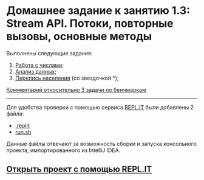 # Домашнее задание к занятию 1.3: Stream API. Потоки, повторные вызовы, основные методы

Выполнены следующие задания:

1. [Работа с числами](./src/Task1/Main.java);
2. [Анализ данных](./src/Task2/Main.java);
3. [Перепись населения](./src/Task3/Main.java) (со звездочкой *);

[Комментарий относительно 3 задачи по бенчмаркам](./Task3.md)

---

Для удобства проверки с помощью сервиса [REPL.IT](repl.it) были добавлены 2 файла:
- [.replit](./.replit)
- [run.sh](./run.sh)

Данные файлы отвечают за возможность сборки и запуска консольного проекта, импортированного из IntelliJ IDEA.

## [Открыть проект с помощью REPL.IT](https://repl.it/github/Romakin/JHMW__EighteenTask)